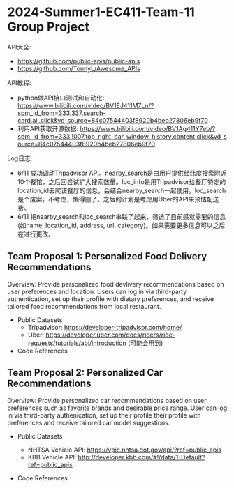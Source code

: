2024-Summer1-EC411-Team-11 Group Project
=========================================
API大全:
- https://github.com/public-apis/public-apis
- https://github.com/TonnyL/Awesome_APIs

API教程:
- python做API接口测试和自动化: https://www.bilibili.com/video/BV1EJ411M7Ln/?spm_id_from=333.337.search-card.all.click&vd_source=84c07544403f8920b4beb27806eb9f70
- 利用API获取开源数据: https://www.bilibili.com/video/BV1Ag411Y7eb/?spm_id_from=333.1007.top_right_bar_window_history.content.click&vd_source=84c07544403f8920b4beb27806eb9f70

Log日志:
- 6/11 成功调动Tripadvisor API。nearby_search是由用户提供经纬度搜索附近10个餐馆，之后回尝试扩大搜索数量。loc_info是用Tripadvisor给餐厅特定的location_id去爬该餐厅的信息，会结合nearby_search一起使用。loc_search是个废案，不考虑，懒得删了。之后的计划是考虑用Uber的API来预估配送费。
- 6/11 把nearby_search和loc_search串联了起来，筛选了目前感觉需要的信息(如name, location_id, address, url, category)。如果需要更多信息可以之后在进行更改。

Team Proposal 1: Personalized Food Delivery Recommendations
-----------------------------------------------------------
Overview:
Provide personalized food devlivery recommendations based on user preferences and location. Users can log in via third-party authentication, set up their profile with dietary preferences, and receive tailored food recommendations from local restaurant.
- Public Datasets
	- Tripadvisor: https://developer-tripadvisor.com/home/
	- Uber: https://developer.uber.com/docs/riders/ride-requests/tutorials/api/introduction (可能会用到)
- Code References

Team Proposal 2: Personalized Car Recommendations
-------------------------------------------------
Overview:
Provide personalized car recommendations based on user preferences such as favorite brands and desirable price range. User can log in via third-party authenication, set up their profile their profile with preferences and receive tailored car model suggestions.
- Public Datasets
	- NHTSA Vehicle API: https://vpic.nhtsa.dot.gov/api/?ref=public_apis
	- KBB Vehicle API: http://developer.kbb.com/#!/data/1-Default?ref=public_apis

- Code References

